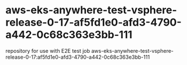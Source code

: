 # aws-eks-anywhere-test-vsphere-release-0-17-af5fd1e0-afd3-4790-a442-0c68c363e3bb-111
repository for use with E2E test job aws-eks-anywhere-test-vsphere-release-0-17:af5fd1e0-afd3-4790-a442-0c68c363e3bb-111
